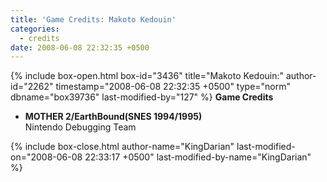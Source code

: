```yaml
---
title: 'Game Credits: Makoto Kedouin'
categories:
  - credits
date: 2008-06-08 22:32:35 +0500
---
```

{% include box-open.html box-id="3436" title="Makoto Kedouin:" author-id="2262" timestamp="2008-06-08 22:32:35 +0500" type="norm" dbname="box39736" last-modified-by="127" %}
<b>Game Credits</b>

<UL>

<LI><b>MOTHER 2/EarthBound(SNES 1994/1995)</b><BR />
Nintendo Debugging Team</LI>


</UL>
{% include box-close.html author-name="KingDarian" last-modified-on="2008-06-08 22:33:17 +0500" last-modified-by-name="KingDarian" %}

